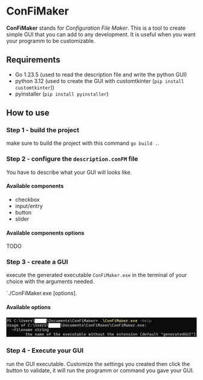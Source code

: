 # ConFiMaker

**ConFiMaker** stands for *Configuration File Maker*. This is a tool to create simple GUI that you can add to any development. It is useful when you want your programm to be customizable.

## Requirements

- Go 1.23.5 (used to read the description file and write the python GUI)
- python 3.12 (used to create the GUI with customtkinter (`pip install customtkinter`))
- pyinstaller (`pip install pyinstaller`)

## How to use

### Step 1 - build the project

make sure to build the project with this command `go build .`.

### Step 2 - configure the `description.conFM` file

You have to describe what your GUI will looks like.

#### Available components

- checkbox
- input/entry
- button
- slider

#### Available components options

TODO

### Step 3 - create a GUI

execute the generated executable `ConFiMaker.exe` in the terminal of your choice with the arguments needed.

`./ConFiMaker.exe [options].

#### Available options

![available options](assets/image.png)

### Step 4 - Execute your GUI

run the GUI executable. Customize the settings you created then click the button to validate, it will run the programm or command you gave your GUI.

